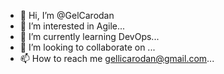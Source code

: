 - 👋 Hi, I’m @GelCarodan
- 👀 I’m interested in Agile...
- 🌱 I’m currently learning DevOps...
- 💞️ I’m looking to collaborate on ...
- 📫 How to reach me gellicarodan@gmail.com...

<!---
GellieCarodan/GellieCarodan is a ✨ special ✨ repository because its `README.md` (this file) appears on your GitHub profile.
You can click the Preview link to take a look at your changes.
--->
